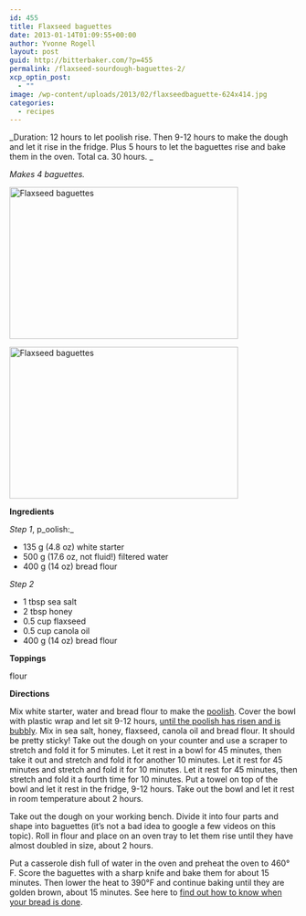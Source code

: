 ```yaml
---
id: 455
title: Flaxseed baguettes
date: 2013-01-14T01:09:55+00:00
author: Yvonne Rogell
layout: post
guid: http://bitterbaker.com/?p=455
permalink: /flaxseed-sourdough-baguettes-2/
xcp_optin_post:
  - ""
image: /wp-content/uploads/2013/02/flaxseedbaguette-624x414.jpg
categories:
  - recipes
---
```

_Duration: 12 hours to let poolish rise. Then 9-12 hours to make the dough and let it rise in the fridge. Plus 5 hours to let the baguettes rise and bake them in the oven. Total ca. 30 hours. _
  
_Makes 4 baguettes._

<p class="recipe-icon">
  <img class="recipe-icon alignright pinthis" title="Flaxseed baguettes | bitterbaker.com" alt="Flaxseed baguettes" src="http://bitterbaker.com/images/flaxseedbaguette-mini.jpg" width="400" height="266" />
</p>

<p class="">
  <img class=" alignright pinthis" title="Flaxseed baguettes | bitterbaker.com" alt="Flaxseed baguettes" src="http://bitterbaker.com/images/flaxseedbaguette.jpg" width="400" height="266" />
</p>

**Ingredients**
  
_Step 1_, p_oolish:_

  * 135 g (4.8 oz) white starter
  * 500 g (17.6 oz, not fluid!) filtered water
  * 400 g (14 oz) bread flour

_Step 2_

  * 1 tbsp sea salt
  * 2 tbsp honey
  * 0.5 cup flaxseed
  * 0.5 cup canola oil
  * 400 g (14 oz) bread flour

**Toppings**
  
flour

**Directions**
  
Mix white starter, water and bread flour to make the [poolish](http://bitterbaker.com/?p=240). Cover the bowl with plastic wrap and let sit 9-12 hours, <a title="What a poolish should look like" href="http://bitterbaker.com/what-a-poolish-should-look-like/" target="_blank">until the poolish has risen and is bubbly</a>. Mix in sea salt, honey, flaxseed, canola oil and bread flour. It should be pretty sticky! Take out the dough on your counter and use a scraper to stretch and fold it for 5 minutes. Let it rest in a bowl for 45 minutes, then take it out and stretch and fold it for another 10 minutes. Let it rest for 45 minutes and stretch and fold it for 10 minutes. Let it rest for 45 minutes, then stretch and fold it a fourth time for 10 minutes. Put a towel on top of the bowl and let it rest in the fridge, 9-12 hours. Take out the bowl and let it rest in room temperature about 2 hours.

Take out the dough on your working bench. Divide it into four parts and shape into baguettes (it&#8217;s not a bad idea to google a few videos on this topic). Roll in flour and place on an oven tray to let them rise until they have almost doubled in size, about 2 hours.

Put a casserole dish full of water in the oven and preheat the oven to 460° F. Score the baguettes with a sharp knife and bake them for about 15 minutes. Then lower the heat to 390°F and continue baking until they are golden brown, about 15 minutes. See here to <a title="Knock, knock. Who can tell me when my bread is done?" href="http://bitterbaker.com/how-to-know-when-the-bread-is-done/" target="_blank">find out how to know when your bread is done</a>.